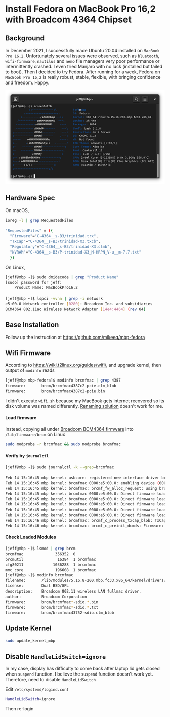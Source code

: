 # Install Fedora on MacBook Pro 16,2 with Broadcom 4364 Chipset

## Background

In December 2021, I successfully made Ubuntu 20.04 installed on `MacBook Pro 16,2`. Unfortunately several issues were observed, such as `bluetooth`, `wifi-firmware`, `nautilus` and `nemo` file managers very poor performance or intermittently crashed. I even tried Manjaro with no luck (installed but failed to boot). Then I decided to try Fedora. After running for a week, Fedora on `MacBook Pro 16,2` is really robust, stable, flexible, with bringing confidence and freedom. Happy.

![20220211_fedora_mbp](./img/20220211_fedora_mbp.png)

## Hardware Spec

On macOS,

```sh
ioreg -l | grep RequestedFiles

"RequestedFiles" = ({
  "Firmware"="C-4364__s-B3/trinidad.trx",
  "TxCap"="C-4364__s-B3/trinidad-X3.txcb",
  "Regulatory"="C-4364__s-B3/trinidad-X3.clmb",
  "NVRAM"="C-4364__s-B3/P-trinidad-X3_M-HRPN_V-u__m-7.7.txt"
  })
```

On Linux,

```sh
[jeff@mbp ~]$ sudo dmidecode | grep "Product Name"
[sudo] password for jeff:
	Product Name: MacBookPro16,2

[jeff@mbp ~]$ lspci -vvnn | grep -i network
e5:00.0 Network controller [0280]: Broadcom Inc. and subsidiaries
BCM4364 802.11ac Wireless Network Adapter [14e4:4464] (rev 04)
```

## Base Installation

Follow up the instruction at https://github.com/mikeeq/mbp-fedora

## Wifi Firmware

According to https://wiki.t2linux.org/guides/wifi/, and upgrade kernel, then output of `modinfo` reads

```sh
[jeff@mbp mbp-fedora]$ modinfo brcmfmac | grep 4387
firmware:       brcm/brcmfmac4387c2-pcie.clm_blob
firmware:       brcm/brcmfmac4387c2-pcie.bin
```

I didn't execute `wifi.sh` because my MacBook gets internet recovered so its disk volume was named differently. [Renaming solution](https://github.com/t2linux/wiki/blob/a4b46a7cfbe7efcbb6a0b6111e22172b0f5c4a77/docs/guides/wifi.md) doesn't work for me.

#### Load firmware

Instead, copying all under [Broadcom BCM4364 firmware](./brcm/) into `/lib/firmware/brcm` on Linux

```sh
sudo modprobe -r brcmfmac && sudo modprobe brcmfmac
```

#### Verify by `journalctl`

```sh
[jeff@mbp ~]$ sudo journalctl -k --grep=brcmfmac

Feb 14 15:16:45 mbp kernel: usbcore: registered new interface driver brcmfmac
Feb 14 15:16:45 mbp kernel: brcmfmac 0000:e5:00.0: enabling device (0000 -> 0002)
Feb 14 15:16:45 mbp kernel: brcmfmac: brcmf_fw_alloc_request: using brcm/brcmfmac4364b3-pcie for chip BCM4364/4
Feb 14 15:16:45 mbp kernel: brcmfmac 0000:e5:00.0: Direct firmware load for brcm/brcmfmac4364b3-pcie.apple,trinidad-HRPN-u-7.7-X3.bin failed with error -2
Feb 14 15:16:45 mbp kernel: brcmfmac 0000:e5:00.0: Direct firmware load for brcm/brcmfmac4364b3-pcie.apple,trinidad-HRPN-u-7.7.bin failed with error -2
Feb 14 15:16:45 mbp kernel: brcmfmac 0000:e5:00.0: Direct firmware load for brcm/brcmfmac4364b3-pcie.apple,trinidad-HRPN-u.bin failed with error -2
Feb 14 15:16:45 mbp kernel: brcmfmac 0000:e5:00.0: Direct firmware load for brcm/brcmfmac4364b3-pcie.apple,trinidad-HRPN.bin failed with error -2
Feb 14 15:16:45 mbp kernel: brcmfmac 0000:e5:00.0: Direct firmware load for brcm/brcmfmac4364b3-pcie.apple,trinidad-X3.bin failed with error -2
Feb 14 15:16:46 mbp kernel: brcmfmac: brcmf_c_process_txcap_blob: TxCap blob found, loading
Feb 14 15:16:46 mbp kernel: brcmfmac: brcmf_c_preinit_dcmds: Firmware: BCM4364/4 wl0: Jul 12 2021 18:02:56 version 9.30.464.0.32.5.76 FWID 01-c081cfed
```

#### Check Loaded Modules

```sh
[jeff@mbp ~]$ lsmod | grep brcm
brcmfmac              356352  0
brcmutil               16384  1 brcmfmac
cfg80211             1036288  1 brcmfmac
mmc_core              196608  1 brcmfmac
[jeff@mbp ~]$ modinfo brcmfmac
filename:       /lib/modules/5.16.8-200.mbp.fc33.x86_64/kernel/drivers/net/wireless/broadcom/brcm80211/brcmfmac/brcmfmac.ko.xz
license:        Dual BSD/GPL
description:    Broadcom 802.11 wireless LAN fullmac driver.
author:         Broadcom Corporation
firmware:       brcm/brcmfmac*-sdio.*.bin
firmware:       brcm/brcmfmac*-sdio.*.txt
firmware:       brcm/brcmfmac43752-sdio.clm_blob
```

## Update Kernel

```sh
sudo update_kernel_mbp
```

## Disable `HandleLidSwitch=ignore`

In my case, display has difficulty to come back after laptop lid gets closed when `suspend` function. I believe the `suspend` function doesn't work yet. Therefore, need to disable `HandleLidSwitch`

Edit `/etc/systemd/logind.conf`

```sh
HandleLidSwitch=ignore
```

Then re-login
